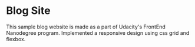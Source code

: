# Blog Site

This sample blog website is made as a part of Udacity's FrontEnd Nanodegree program. Implemented a responsive design using css grid and flexbox.
